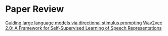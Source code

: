 # Paper Review

[Guiding large language models via directional stimulus prompting](!https://salt-lemming-d05.notion.site/Guiding-large-language-models-via-directional-stimulus-prompting-99b5d60196d54e52abefa15e21016cd2?pvs=4)
[Wav2vec 2.0: A Framework for Self-Supervised Learning of Speech Representations](!https://salt-lemming-d05.notion.site/Wav2vec-2-0-3b8cfcc9c5a44b9f900f61394dc6f00c?pvs=4)
